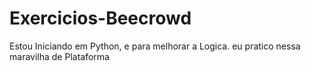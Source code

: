 # Exercicios-Beecrowd
Estou Iniciando em Python, e para melhorar a Logica. eu pratico nessa maravilha de Plataforma
